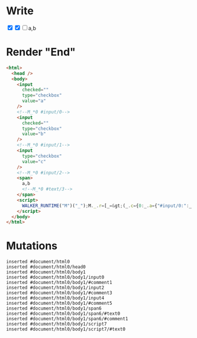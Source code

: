 # Write
  <input checked value=a type=checkbox><!--M_*0 #input/0--><input checked value=b type=checkbox><!--M_*0 #input/1--><input value=c type=checkbox><!--M_*0 #input/2--><span>a,b<!--M_*0 #text/3--></span><script>WALKER_RUNTIME("M")("_");M._.r=[_=>(_.c={0:_.a={"#input/0:":_.b=["a","b"],"#input/0=":2,"#input/1:":_.b,"#input/1=":2,"#input/2:":_.b,"#input/2=":2,checkedValues:_.b}},_.a["#input/0;"]=_._["packages/translator-tags/src/__tests__/fixtures/controllable-checked-values/template.marko_0/checkedValuesChange"](_.a),_.a["#input/1;"]=_._["packages/translator-tags/src/__tests__/fixtures/controllable-checked-values/template.marko_0/checkedValuesChange_0"](_.a),_.a["#input/2;"]=_._["packages/translator-tags/src/__tests__/fixtures/controllable-checked-values/template.marko_0/checkedValuesChange_0"](_.a),_.c),0,"packages/translator-tags/src/__tests__/fixtures/controllable-checked-values/template.marko_0",0];M._.w()</script>


# Render "End"
```html
<html>
  <head />
  <body>
    <input
      checked=""
      type="checkbox"
      value="a"
    />
    <!--M_*0 #input/0-->
    <input
      checked=""
      type="checkbox"
      value="b"
    />
    <!--M_*0 #input/1-->
    <input
      type="checkbox"
      value="c"
    />
    <!--M_*0 #input/2-->
    <span>
      a,b
      <!--M_*0 #text/3-->
    </span>
    <script>
      WALKER_RUNTIME("M")("_");M._.r=[_=&gt;(_.c={0:_.a={"#input/0:":_.b=["a","b"],"#input/0=":2,"#input/1:":_.b,"#input/1=":2,"#input/2:":_.b,"#input/2=":2,checkedValues:_.b}},_.a["#input/0;"]=_._["packages/translator-tags/src/__tests__/fixtures/controllable-checked-values/template.marko_0/checkedValuesChange"](_.a),_.a["#input/1;"]=_._["packages/translator-tags/src/__tests__/fixtures/controllable-checked-values/template.marko_0/checkedValuesChange_0"](_.a),_.a["#input/2;"]=_._["packages/translator-tags/src/__tests__/fixtures/controllable-checked-values/template.marko_0/checkedValuesChange_0"](_.a),_.c),0,"packages/translator-tags/src/__tests__/fixtures/controllable-checked-values/template.marko_0",0];M._.w()
    </script>
  </body>
</html>
```

# Mutations
```
inserted #document/html0
inserted #document/html0/head0
inserted #document/html0/body1
inserted #document/html0/body1/input0
inserted #document/html0/body1/#comment1
inserted #document/html0/body1/input2
inserted #document/html0/body1/#comment3
inserted #document/html0/body1/input4
inserted #document/html0/body1/#comment5
inserted #document/html0/body1/span6
inserted #document/html0/body1/span6/#text0
inserted #document/html0/body1/span6/#comment1
inserted #document/html0/body1/script7
inserted #document/html0/body1/script7/#text0
```
